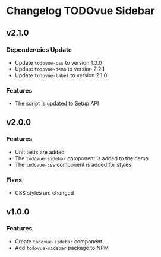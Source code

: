 # Changelog **TODOvue Sidebar**

## v2.1.0
### Dependencies Update
* Update `todovue-css` to version 1.3.0
* Update `todovue-demo` to version 2.2.1
* Update `todovue-label` to version 2.1.0
### Features
* The script is updated to Setup API

## v2.0.0
### Features
* Unit tests are added
* The `todovue-sidebar` component is added to the demo
* The `todovue-css` component is added for styles
### Fixes
* CSS styles are changed

## v1.0.0
### Features
* Create `todovue-sidebar` component
* Add `todovue-sidebar` package to NPM

